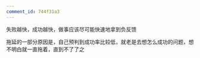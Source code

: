 ```yaml
---
comment_id: 744f31a3
---
```


失败越快，成功越快，做事应该尽可能快速地拿到负反馈 

拖延的一部分原因是，自己预判到成功率比较低，就老是去想怎么成功的问题，想不明白就一直拖着，直到不了了之